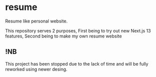 # resume
Resume like personal website.


This repository serves 2 purposes, First being to try out new Next.js 13 features, Second being to make my own resume website


## !NB

This project has been stopped due to the lack of time and will be fully reworked using newer desing.